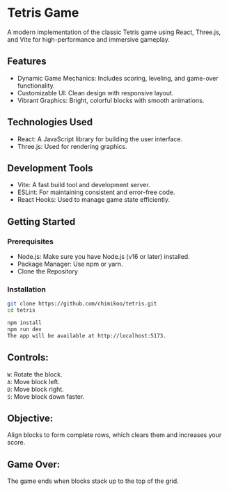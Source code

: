 # Tetris Game
A modern implementation of the classic Tetris game using React, Three.js, and Vite for high-performance and immersive gameplay.

## Features
- Dynamic Game Mechanics: Includes scoring, leveling, and game-over functionality.
- Customizable UI: Clean design with responsive layout.
- Vibrant Graphics: Bright, colorful blocks with smooth animations.

## Technologies Used
- React: A JavaScript library for building the user interface.
- Three.js: Used for rendering graphics.

## Development Tools
- Vite: A fast build tool and development server.
- ESLint: For maintaining consistent and error-free code.
- React Hooks: Used to manage game state efficiently.

## Getting Started
### Prerequisites
- Node.js: Make sure you have Node.js (v16 or later) installed.
- Package Manager: Use npm or yarn.
- Clone the Repository

### Installation
```bash
git clone https://github.com/chimikoo/tetris.git
cd tetris
```
```bash
npm install
npm run dev
The app will be available at http://localhost:5173.
```

## Controls:

`W`: Rotate the block.  
`A`: Move block left.  
`D`: Move block right.  
`S`: Move block down faster.

## Objective:

Align blocks to form complete rows, which clears them and increases your score.

## Game Over:

The game ends when blocks stack up to the top of the grid.
